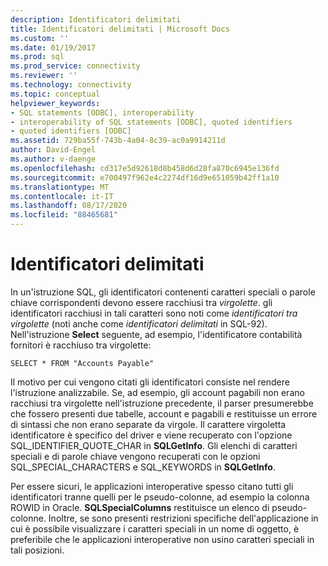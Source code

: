 ```yaml
---
description: Identificatori delimitati
title: Identificatori delimitati | Microsoft Docs
ms.custom: ''
ms.date: 01/19/2017
ms.prod: sql
ms.prod_service: connectivity
ms.reviewer: ''
ms.technology: connectivity
ms.topic: conceptual
helpviewer_keywords:
- SQL statements [ODBC], interoperability
- interoperability of SQL statements [ODBC], quoted identifiers
- quoted identifiers [ODBC]
ms.assetid: 729ba55f-743b-4a04-8c39-ac0a9914211d
author: David-Engel
ms.author: v-daenge
ms.openlocfilehash: cd317e5d92618d8b458d6d28fa870c6945e136fd
ms.sourcegitcommit: e700497f962e4c2274df16d9e651059b42ff1a10
ms.translationtype: MT
ms.contentlocale: it-IT
ms.lasthandoff: 08/17/2020
ms.locfileid: "88465681"
---
```

# <a name="quoted-identifiers"></a>Identificatori delimitati
In un'istruzione SQL, gli identificatori contenenti caratteri speciali o parole chiave corrispondenti devono essere racchiusi tra *virgolette*. gli identificatori racchiusi in tali caratteri sono noti come *identificatori tra virgolette* (noti anche come *identificatori delimitati* in SQL-92). Nell'istruzione **Select** seguente, ad esempio, l'identificatore contabilità fornitori è racchiuso tra virgolette:  
  
```  
SELECT * FROM "Accounts Payable"  
```  
  
 Il motivo per cui vengono citati gli identificatori consiste nel rendere l'istruzione analizzabile. Se, ad esempio, gli account pagabili non erano racchiusi tra virgolette nell'istruzione precedente, il parser presumerebbe che fossero presenti due tabelle, account e pagabili e restituisse un errore di sintassi che non erano separate da virgole. Il carattere virgoletta identificatore è specifico del driver e viene recuperato con l'opzione SQL_IDENTIFIER_QUOTE_CHAR in **SQLGetInfo**. Gli elenchi di caratteri speciali e di parole chiave vengono recuperati con le opzioni SQL_SPECIAL_CHARACTERS e SQL_KEYWORDS in **SQLGetInfo**.  
  
 Per essere sicuri, le applicazioni interoperative spesso citano tutti gli identificatori tranne quelli per le pseudo-colonne, ad esempio la colonna ROWID in Oracle. **SQLSpecialColumns** restituisce un elenco di pseudo-colonne. Inoltre, se sono presenti restrizioni specifiche dell'applicazione in cui è possibile visualizzare i caratteri speciali in un nome di oggetto, è preferibile che le applicazioni interoperative non usino caratteri speciali in tali posizioni.
